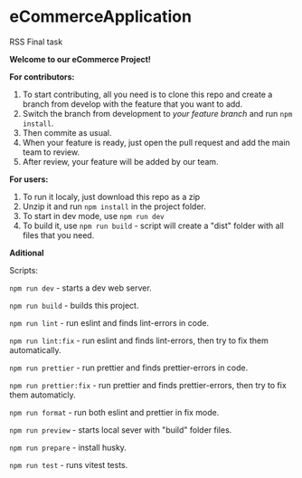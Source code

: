 # eCommerceApplication

RSS Final task

**Welcome to our eCommerce Project!**

**For contributors:**

1. To start contributing, all you need is to clone this repo and create a branch from develop with the feature that you want to add. 
2. Switch the branch from development to *your feature branch* and run `npm install`.
3. Then commite as usual.
4. When your feature is ready, just open the pull request and add the main team to review.
5. After review, your feature will be added by our team.

**For users:**

1. To run it localy, just download this repo as a zip
2. Unzip it and run `npm install` in the project folder.
3. To start in dev mode, use `npm run dev`
4. To build it, use `npm run build` - script will create a "dist" folder with all files that you need.

**Aditional**

Scripts:

`npm run dev` - starts a dev web server.

`npm run build` - builds this project.

`npm run lint` - run eslint and finds lint-errors in code.

`npm run lint:fix` - run eslint and finds lint-errors, then try to fix them automatically.

`npm run prettier` - run prettier and finds prettier-errors in code.

`npm run prettier:fix` - run prettier and finds prettier-errors, then try to fix them automaticly.

`npm run format` - run both eslint and prettier in fix mode.

`npm run preview` - starts local sever with "build" folder files.

`npm run prepare` - install husky.

`npm run test` - runs vitest tests.

